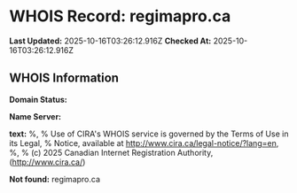 # WHOIS Record: regimapro.ca

**Last Updated:** 2025-10-16T03:26:12.916Z
**Checked At:** 2025-10-16T03:26:12.916Z

## WHOIS Information

**Domain Status:** 

**Name Server:** 

**text:** %, % Use of CIRA's WHOIS service is governed by the Terms of Use in its Legal, % Notice, available at http://www.cira.ca/legal-notice/?lang=en, %, % (c) 2025 Canadian Internet Registration Authority, (http://www.cira.ca/)

**Not found:** regimapro.ca

